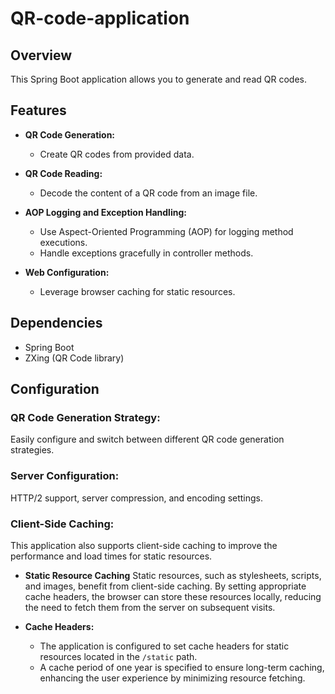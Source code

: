 # QR-code-application

## Overview
This Spring Boot application allows you to generate and read QR codes.

## Features

- **QR Code Generation:**
  - Create QR codes from provided data.

- **QR Code Reading:**
  - Decode the content of a QR code from an image file.

- **AOP Logging and Exception Handling:**
  - Use Aspect-Oriented Programming (AOP) for logging method executions.
  - Handle exceptions gracefully in controller methods.

- **Web Configuration:**
  - Leverage browser caching for static resources.

## Dependencies
- Spring Boot
- ZXing (QR Code library)

## Configuration

### QR Code Generation Strategy:
Easily configure and switch between different QR code generation strategies.

### Server Configuration:
HTTP/2 support, server compression, and encoding settings.

### Client-Side Caching:
This application also supports client-side caching to improve the performance and load times for static resources.

- **Static Resource Caching**
Static resources, such as stylesheets, scripts, and images, benefit from client-side caching. By setting appropriate cache headers, the browser can store these resources locally, reducing the need to fetch them from the server on subsequent visits.

- **Cache Headers:**
  - The application is configured to set cache headers for static resources located in the `/static` path.
  - A cache period of one year is specified to ensure long-term caching, enhancing the user experience by minimizing resource fetching.

